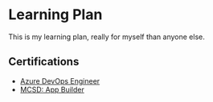 # Learning Plan

This is my learning plan, really for myself than anyone else.

## Certifications

* [Azure DevOps Engineer](AzureDevOpsEngineer.md)
* [MCSD: App Builder](MCSD-AppBuilder.md)
